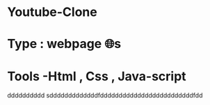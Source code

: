 # Youtube-Clone
# Type : webpage 🌐s
# Tools -Html , Css , Java-script 
dddddddddd
sdddddddddddddfdddddddddddddddddddddddddfdd
